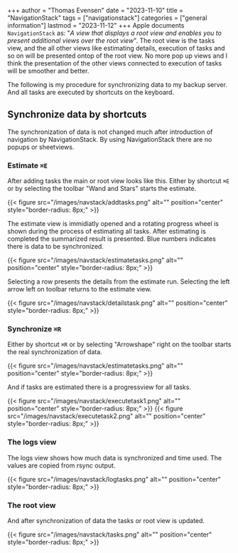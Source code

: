 +++
author = "Thomas Evensen"
date = "2023-11-10"
title =  "NavigationStack"
tags = ["navigationstack"]
categories = ["general information"]
lastmod = "2023-11-12"
+++
Apple documents `NavigationStack` as: "*A view that displays a root view and enables you to present additional views over the root view*".  The root view is the tasks view, and the all other views like estimating details, execution of tasks and so on will be presented ontop of the root view. No more pop up views and I think the presentation of the other views connected to execution of tasks will be smoother and better. 

The following is my procedure for synchronizing data to my backup server. And all tasks are executed by shortcuts on the keyboard.

## Synchronize data by shortcuts

The synchronization of data is not changed much after introduction of navigation by NavigationStack. By using NavigationStack there are no popups or sheetviews. 

### Estimate  `⌘E`

After adding tasks the main or root view looks like this.  Either by shortcut `⌘E` or by selecting the toolbar "Wand and Stars" starts the estimate.

{{< figure src="/images/navstack/addtasks.png" alt="" position="center" style="border-radius: 8px;" >}}

The estimate view is immidiatly opened and a rotating progress wheel is shown during the process of estimating all tasks. After estimating is completed the summarized result is presented. Blue numbers indicates there is data to be synchronized. 

{{< figure src="/images/navstack/estimatetasks.png" alt="" position="center" style="border-radius: 8px;" >}}

Selecting a row presents the details from the estimate run. Selecting the left arrow left on toolbar returns to the estimate view.

{{< figure src="/images/navstack/detailstask.png" alt="" position="center" style="border-radius: 8px;" >}}

### Synchronize  `⌘R`

Either by shortcut `⌘R` or by selecting  "Arrowshape" right on the toolbar starts the real synchronization of data.

{{< figure src="/images/navstack/estimatetasks.png" alt="" position="center" style="border-radius: 8px;" >}}

And if tasks are estimated there is a progressview for all tasks.

{{< figure src="/images/navstack/executetask1.png" alt="" position="center" style="border-radius: 8px;" >}}
{{< figure src="/images/navstack/executetask2.png" alt="" position="center" style="border-radius: 8px;" >}}

### The logs view

The logs view shows how much data is synchronized and time used. The values are copied from rsync output.

{{< figure src="/images/navstack/logtasks.png" alt="" position="center" style="border-radius: 8px;" >}}

### The root view 

And after synchronization of data the tasks or root view is updated.

{{< figure src="/images/navstack/tasks.png" alt="" position="center" style="border-radius: 8px;" >}}

